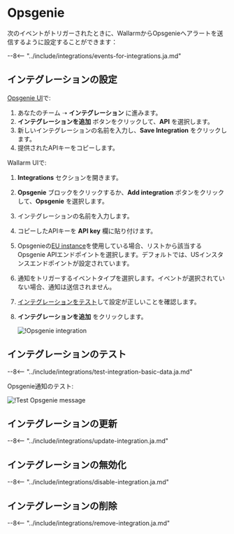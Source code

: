 # Opsgenie

次のイベントがトリガーされたときに、WallarmからOpsgenieへアラートを送信するように設定することができます：

--8<-- "../include/integrations/events-for-integrations.ja.md"

## インテグレーションの設定

[Opsgenie UI](https://app.opsgenie.com/teams/list)で:

1. あなたのチーム ➝ **インテグレーション** に進みます。
2. **インテグレーションを追加** ボタンをクリックして、**API** を選択します。
3. 新しいインテグレーションの名前を入力し、**Save Integration** をクリックします。
4. 提供されたAPIキーをコピーします。

Wallarm UIで:

1. **Integrations** セクションを開きます。
2. **Opsgenie** ブロックをクリックするか、**Add integration** ボタンをクリックして、**Opsgenie** を選択します。
3. インテグレーションの名前を入力します。
4. コピーしたAPIキーを **API key** 欄に貼り付けます。
5. Opsgenieの[EU instance](https://docs.opsgenie.com/docs/european-service-region)を使用している場合、リストから該当するOpsgenie APIエンドポイントを選択します。デフォルトでは、USインスタンスエンドポイントが設定されています。
6. 通知をトリガーするイベントタイプを選択します。イベントが選択されていない場合、通知は送信されません。
7. [インテグレーションをテスト](#testing-integration)して設定が正しいことを確認します。
8. **インテグレーションを追加** をクリックします。

    ![!Opsgenie integration](../../../images/user-guides/settings/integrations/add-opsgenie-integration.png)

## インテグレーションのテスト

--8<-- "../include/integrations/test-integration-basic-data.ja.md"

Opsgenie通知のテスト:

![!Test Opsgenie message](../../../images/user-guides/settings/integrations/test-opsgenie-new-vuln.png)

## インテグレーションの更新

--8<-- "../include/integrations/update-integration.ja.md"

## インテグレーションの無効化

--8<-- "../include/integrations/disable-integration.ja.md"

## インテグレーションの削除

--8<-- "../include/integrations/remove-integration.ja.md"